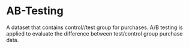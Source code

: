 # AB-Testing
A dataset that contains control//test group for purchases. A/B testing is applied to evaluate the difference between test/control group purchase data. 
